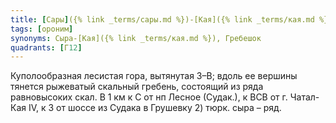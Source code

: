 ```yaml
---
title: [Сары]({% link _terms/сары.md %})-[Кая]({% link _terms/кая.md %}) IV
tags: [ороним]
synonyms: Сыра-[Кая]({% link _terms/кая.md %}), Гребешок
quadrants: [Г12]
---
```


Куполообразная лесистая гора, вытянутая З–В; вдоль ее вершины тянется рыжеватый
скальный гребень, состоящий из ряда равновысоких скал. В 1 км к С от нп Лесное
(Судак.), к ВСВ от г. Чатал-Кая IV, к З от шоссе из Судака в Грушевку 2) тюрк.
сыра – ряд.
